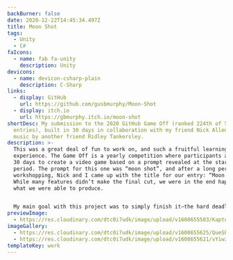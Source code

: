 ```yaml
---
backBurner: false
date: 2020-12-22T14:45:34.497Z
title: Moon Shot
tags:
  - Unity
  - C#
faIcons:
  - name: fab fa-unity
    description: Unity
devicons:
  - name: devicon-csharp-plain
    description: C-Sharp
links:
  - display: GitHub
    url: https://github.com/gusbmurphy/Moon-Shot
  - display: itch.io
    url: https://gbmurphy.itch.io/moon-shot
shortDesc: My submission to the 2020 GitHub Game Off (ranked 224th of 501 total
  entries), built in 30 days in collaboration with my friend Nick Allen, with
  music by another friend Ridley Tankersley.
description: >-
  This was a great deal of fun to work on, and such a fruitful learning
  experience. The Game Off is a yearly competition where participants are given
  30 days to create a video game based on a prompt revealed at the start of that
  period. The prompt for this one was “moon shot”, and after a long period of
  workshopping, Nick and I came up with the title for our entry: “Moon Shot”.
  While many features didn’t make the final cut, we were in the end happy with
  what we were able to produce.


  My main goal with this project was to simply finish it—the hard deadline was instrumental in leading us to clarify various aspects of the game that could’ve otherwise languished in abstraction. Doing this with Nick also moved everything along much faster. Beyond the obvious of having another person helping with the technical aspect, having someone to collaborate with on the conceptual side was incredibly helpful. With Ridley’s music coming in in the end, the game very quickly became more than the sum of its parts, and could be the base for future iterations on the idea.
previewImage:
  - https://res.cloudinary.com/dtc0i7udk/image/upload/v1608655503/Kapture_2020-12-22_at_11.44.33_shu3ru.gif
imageGallery:
  - https://res.cloudinary.com/dtc0i7udk/image/upload/v1608655625/QueSPN_g7dxss.png
  - https://res.cloudinary.com/dtc0i7udk/image/upload/v1608655621/vYiwzy_aphfzn.gif
templateKey: work
---
```

